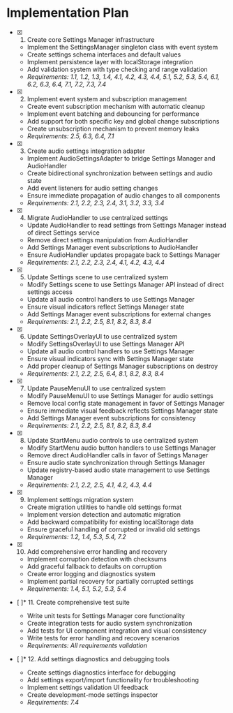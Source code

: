 # Implementation Plan

- [x] 1. Create core Settings Manager infrastructure

  - Implement the SettingsManager singleton class with event system
  - Create settings schema interfaces and default values
  - Implement persistence layer with localStorage integration
  - Add validation system with type checking and range validation
  - _Requirements: 1.1, 1.2, 1.3, 1.4, 4.1, 4.2, 4.3, 4.4, 5.1, 5.2, 5.3, 5.4, 6.1, 6.2, 6.3, 6.4, 7.1, 7.2, 7.3, 7.4_

- [x] 2. Implement event system and subscription management

  - Create event subscription mechanism with automatic cleanup
  - Implement event batching and debouncing for performance
  - Add support for both specific key and global change subscriptions
  - Create unsubscription mechanism to prevent memory leaks
  - _Requirements: 2.5, 6.3, 6.4, 7.1_

- [x] 3. Create audio settings integration adapter

  - Implement AudioSettingsAdapter to bridge Settings Manager and AudioHandler
  - Create bidirectional synchronization between settings and audio state
  - Add event listeners for audio setting changes
  - Ensure immediate propagation of audio changes to all components
  - _Requirements: 2.1, 2.2, 2.3, 2.4, 3.1, 3.2, 3.3, 3.4_

- [x] 4. Migrate AudioHandler to use centralized settings

  - Update AudioHandler to read settings from Settings Manager instead of direct Settings service
  - Remove direct settings manipulation from AudioHandler
  - Add Settings Manager event subscriptions to AudioHandler
  - Ensure AudioHandler updates propagate back to Settings Manager
  - _Requirements: 2.1, 2.2, 2.3, 2.4, 4.1, 4.2, 4.3, 4.4_

- [x] 5. Update Settings scene to use centralized system

  - Modify Settings scene to use Settings Manager API instead of direct settings access
  - Update all audio control handlers to use Settings Manager
  - Ensure visual indicators reflect Settings Manager state
  - Add Settings Manager event subscriptions for external changes
  - _Requirements: 2.1, 2.2, 2.5, 8.1, 8.2, 8.3, 8.4_

- [x] 6. Update SettingsOverlayUI to use centralized system

  - Modify SettingsOverlayUI to use Settings Manager API
  - Update all audio control handlers to use Settings Manager
  - Ensure visual indicators sync with Settings Manager state
  - Add proper cleanup of Settings Manager subscriptions on destroy
  - _Requirements: 2.1, 2.2, 2.5, 6.4, 8.1, 8.2, 8.3, 8.4_

- [x] 7. Update PauseMenuUI to use centralized system

  - Modify PauseMenuUI to use Settings Manager for audio settings
  - Remove local config state management in favor of Settings Manager
  - Ensure immediate visual feedback reflects Settings Manager state
  - Add Settings Manager event subscriptions for consistency
  - _Requirements: 2.1, 2.2, 2.5, 8.1, 8.2, 8.3, 8.4_

- [x] 8. Update StartMenu audio controls to use centralized system

  - Modify StartMenu audio button handlers to use Settings Manager
  - Remove direct AudioHandler calls in favor of Settings Manager
  - Ensure audio state synchronization through Settings Manager
  - Update registry-based audio state management to use Settings Manager
  - _Requirements: 2.1, 2.2, 2.5, 4.1, 4.2, 4.3, 4.4_

- [x] 9. Implement settings migration system

  - Create migration utilities to handle old settings format
  - Implement version detection and automatic migration
  - Add backward compatibility for existing localStorage data
  - Ensure graceful handling of corrupted or invalid old settings
  - _Requirements: 1.2, 1.4, 5.3, 5.4, 7.2_

- [x] 10. Add comprehensive error handling and recovery

  - Implement corruption detection with checksums
  - Add graceful fallback to defaults on corruption
  - Create error logging and diagnostics system
  - Implement partial recovery for partially corrupted settings
  - _Requirements: 1.4, 5.1, 5.2, 5.3, 5.4_
- [ ]\* 11. Create comprehensive test suite

  - Write unit tests for Settings Manager core functionality
  - Create integration tests for audio system synchronization
  - Add tests for UI component integration and visual consistency
  - Write tests for error handling and recovery scenarios
  - _Requirements: All requirements validation_

- [ ]\* 12. Add settings diagnostics and debugging tools
  - Create settings diagnostics interface for debugging
  - Add settings export/import functionality for troubleshooting
  - Implement settings validation UI feedback
  - Create development-mode settings inspector
  - _Requirements: 7.4_
